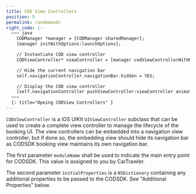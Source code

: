 ```yaml
---
title: COD View Controllers
position: 5
permalink: /ondemand/
right_code: |-
  ~~~ java
    CODManager *manager = [CODManager sharedManager];
    [manager initWithOptions:launchOptions];

    // Instantiate COD view controller
    CODViewController* viewController = [manager codViewControllerWithModuleName:@"<module name>" initialProperties:nil];

    // Hide the current navigation bar
    self.navigationController.navigationBar.hidden = YES;

    // Display the COD view controller
    [self.navigationController pushViewController:viewController animated:YES];
  ~~~
  {: title="Opeing CODView Controllers" }
---
```


`CODVIewController` is a iOS UIKIt `UIViewController` subclass that can be used to create a complete view controller to manage the lifecycle of the booking UI. The view controllers can be embedded into a navigation view controller, but if done so, the embedding view should hide its navigation bar as CODSDK booking view maintains its own navigation bar.

The first parameter `moduleName` shall be used to indicate the main entry point for CODSDK. This value is assigned to you by CarTrawler.

The second parameter `initialProperties` is a `NSDictionary` containing any additional properties to be passed to the CODSDK. See "Additional Properties" below.

